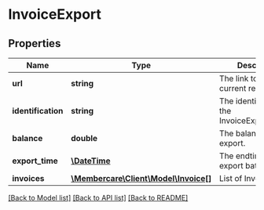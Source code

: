 # InvoiceExport

## Properties
Name | Type | Description | Notes
------------ | ------------- | ------------- | -------------
**url** | **string** | The link to the current resource | [optional] 
**identification** | **string** | The identification of the InvoiceExportHeader. | [optional] 
**balance** | **double** | The balance of the export. | [optional] 
**export_time** | [**\DateTime**](\DateTime.md) | The endtime of the export batchrun. | [optional] 
**invoices** | [**\Membercare\Client\Model\Invoice[]**](Invoice.md) | List of Invoices. | [optional] 

[[Back to Model list]](../../README.md#documentation-for-models) [[Back to API list]](../../README.md#documentation-for-api-endpoints) [[Back to README]](../../README.md)

